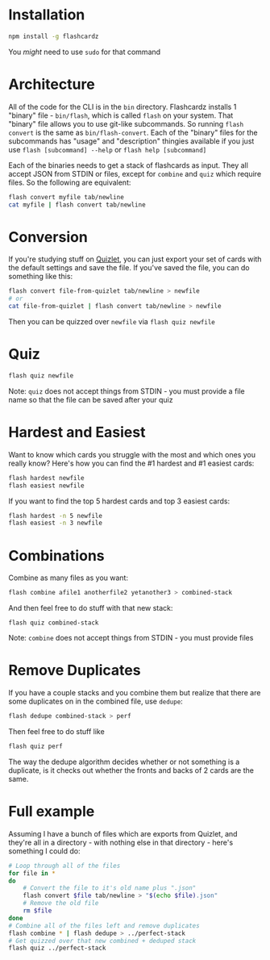 # Installation

```bash
npm install -g flashcardz
```

You *might* need to use `sudo` for that command

# Architecture

All of the code for the CLI is in the `bin` directory. Flashcardz installs 1 "binary" file - `bin/flash`, which is called `flash` on your system. That "binary" file allows you to use git-like subcommands. So running `flash convert` is the same as `bin/flash-convert`. Each of the "binary" files for the subcommands has "usage" and "description" thingies available if you just use `flash [subcommand] --help` or `flash help [subcommand]`

Each of the binaries needs to get a stack of flashcards as input. They all accept JSON from STDIN or files, except for `combine` and `quiz` which require files. So the following are equivalent:

```bash
flash convert myfile tab/newline
cat myfile | flash convert tab/newline
```

# Conversion

If you're studying stuff on [Quizlet](http://quizlet.com), you can just export your set of cards with the default settings and save the file. If you've saved the file, you can do something like this:

```bash
flash convert file-from-quizlet tab/newline > newfile
# or
cat file-from-quizlet | flash convert tab/newline > newfile
```

Then you can be quizzed over `newfile` via `flash quiz newfile`

# Quiz

```bash
flash quiz newfile
```

Note: `quiz` does not accept things from STDIN - you must provide a file name so that the file can be saved after your quiz

# Hardest and Easiest

Want to know which cards you struggle with the most and which ones you really know? Here's how you can find the #1 hardest and #1 easiest cards:

```bash
flash hardest newfile
flash easiest newfile
```

If you want to find the top 5 hardest cards and top 3 easiest cards:

```bash
flash hardest -n 5 newfile
flash easiest -n 3 newfile
```

# Combinations

Combine as many files as you want:

```bash
flash combine afile1 anotherfile2 yetanother3 > combined-stack
```

And then feel free to do stuff with that new stack:

```
flash quiz combined-stack
```

Note: `combine` does not accept things from STDIN - you must provide files

# Remove Duplicates

If you have a couple stacks and you combine them but realize that there are some duplicates on in the combined file, use `dedupe`:

```bash
flash dedupe combined-stack > perf
```

Then feel free to do stuff like

```bash
flash quiz perf
```

The way the dedupe algorithm decides whether or not something is a duplicate, is it checks out whether the fronts and backs of 2 cards are the same.

# Full example

Assuming I have a bunch of files which are exports from Quizlet, and they're all in a directory - with nothing else in that directory - here's something I could do:

```bash
# Loop through all of the files
for file in *
do
	# Convert the file to it's old name plus ".json"
	flash convert $file tab/newline > "$(echo $file).json"
	# Remove the old file
	rm $file
done
# Combine all of the files left and remove duplicates
flash combine * | flash dedupe > ../perfect-stack
# Get quizzed over that new combined + deduped stack
flash quiz ../perfect-stack
```
